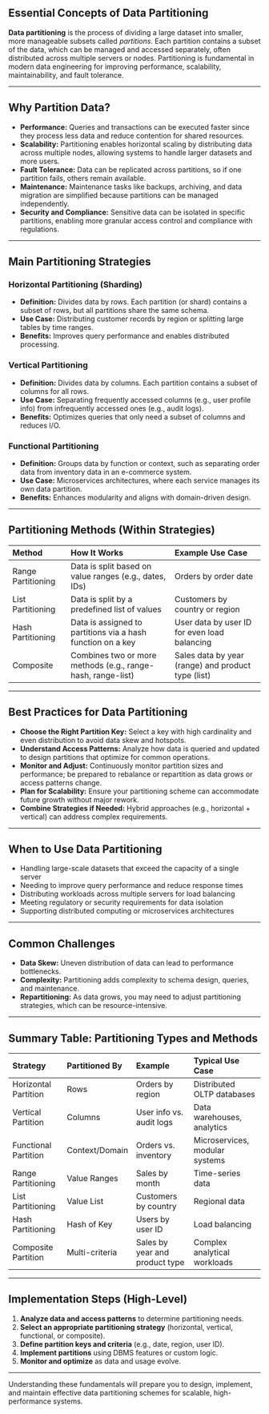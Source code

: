 ## Essential Concepts of Data Partitioning

**Data partitioning** is the process of dividing a large dataset into smaller, more manageable subsets called _partitions_. Each partition contains a subset of the data, which can be managed and accessed separately, often distributed across multiple servers or nodes. Partitioning is fundamental in modern data engineering for improving performance, scalability, maintainability, and fault tolerance.

---

## Why Partition Data?

- **Performance:** Queries and transactions can be executed faster since they process less data and reduce contention for shared resources.
- **Scalability:** Partitioning enables horizontal scaling by distributing data across multiple nodes, allowing systems to handle larger datasets and more users.
- **Fault Tolerance:** Data can be replicated across partitions, so if one partition fails, others remain available.
- **Maintenance:** Maintenance tasks like backups, archiving, and data migration are simplified because partitions can be managed independently.
- **Security and Compliance:** Sensitive data can be isolated in specific partitions, enabling more granular access control and compliance with regulations.

---

## Main Partitioning Strategies

### Horizontal Partitioning (Sharding)

- **Definition:** Divides data by rows. Each partition (or shard) contains a subset of rows, but all partitions share the same schema.
- **Use Case:** Distributing customer records by region or splitting large tables by time ranges.
- **Benefits:** Improves query performance and enables distributed processing.

### Vertical Partitioning

- **Definition:** Divides data by columns. Each partition contains a subset of columns for all rows.
- **Use Case:** Separating frequently accessed columns (e.g., user profile info) from infrequently accessed ones (e.g., audit logs).
- **Benefits:** Optimizes queries that only need a subset of columns and reduces I/O.

### Functional Partitioning

- **Definition:** Groups data by function or context, such as separating order data from inventory data in an e-commerce system.
- **Use Case:** Microservices architectures, where each service manages its own data partition.
- **Benefits:** Enhances modularity and aligns with domain-driven design.

---

## Partitioning Methods (Within Strategies)

| Method             | How It Works                                                | Example Use Case                                   |
| :----------------- | :---------------------------------------------------------- | :------------------------------------------------- |
| Range Partitioning | Data is split based on value ranges (e.g., dates, IDs)      | Orders by order date                               |
| List Partitioning  | Data is split by a predefined list of values                | Customers by country or region                     |
| Hash Partitioning  | Data is assigned to partitions via a hash function on a key | User data by user ID for even load balancing       |
| Composite          | Combines two or more methods (e.g., range-hash, range-list) | Sales data by year (range) and product type (list) |

---

## Best Practices for Data Partitioning

- **Choose the Right Partition Key:** Select a key with high cardinality and even distribution to avoid data skew and hotspots.
- **Understand Access Patterns:** Analyze how data is queried and updated to design partitions that optimize for common operations.
- **Monitor and Adjust:** Continuously monitor partition sizes and performance; be prepared to rebalance or repartition as data grows or access patterns change.
- **Plan for Scalability:** Ensure your partitioning scheme can accommodate future growth without major rework.
- **Combine Strategies if Needed:** Hybrid approaches (e.g., horizontal + vertical) can address complex requirements.

---

## When to Use Data Partitioning

- Handling large-scale datasets that exceed the capacity of a single server
- Needing to improve query performance and reduce response times
- Distributing workloads across multiple servers for load balancing
- Meeting regulatory or security requirements for data isolation
- Supporting distributed computing or microservices architectures

---

## Common Challenges

- **Data Skew:** Uneven distribution of data can lead to performance bottlenecks.
- **Complexity:** Partitioning adds complexity to schema design, queries, and maintenance.
- **Repartitioning:** As data grows, you may need to adjust partitioning strategies, which can be resource-intensive.

---

## Summary Table: Partitioning Types and Methods

| Strategy             | Partitioned By | Example                        | Typical Use Case               |
| :------------------- | :------------- | :----------------------------- | :----------------------------- |
| Horizontal Partition | Rows           | Orders by region               | Distributed OLTP databases     |
| Vertical Partition   | Columns        | User info vs. audit logs       | Data warehouses, analytics     |
| Functional Partition | Context/Domain | Orders vs. inventory           | Microservices, modular systems |
| Range Partitioning   | Value Ranges   | Sales by month                 | Time-series data               |
| List Partitioning    | Value List     | Customers by country           | Regional data                  |
| Hash Partitioning    | Hash of Key    | Users by user ID               | Load balancing                 |
| Composite Partition  | Multi-criteria | Sales by year and product type | Complex analytical workloads   |

---

## Implementation Steps (High-Level)

1. **Analyze data and access patterns** to determine partitioning needs.
2. **Select an appropriate partitioning strategy** (horizontal, vertical, functional, or composite).
3. **Define partition keys and criteria** (e.g., date, region, user ID).
4. **Implement partitions** using DBMS features or custom logic.
5. **Monitor and optimize** as data and usage evolve.

---

Understanding these fundamentals will prepare you to design, implement, and maintain effective data partitioning schemes for scalable, high-performance systems.
